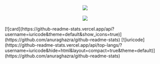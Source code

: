<div align="center">
    <picture align="center">
        <source media="(prefers-color-scheme: dark)" srcset="https://gist.githubusercontent.com/KysawaJR/9f6cd21c0caee003a704e308fb9bc1bb/raw/397fa2ea6260a9061d261bb92626a9cfd0ee253a/readme-white.svg">
        <img src="https://gist.githubusercontent.com/KysawaJR/59b01a2f8e80988330a8a6f7aee5c162/raw/43cd4459d30a766352d0eb58e181c853f6748217/readme-black.svg">
    </picture>
</div>
<br>
<div align="center">
    <a href="" alt="Linkedin" target="_blank">
        <img src="https://img.shields.io/badge/LinkedIn-0077B5?style=for-the-badge&logo=linkedin&logoColor=white">
    </a>
</div>
<br>
[![card](https://github-readme-stats.vercel.app/api?username=iuricode&theme=default&show_icons=true)](https://github.com/anuraghazra/github-readme-stats)
[![iuricode](https://github-readme-stats.vercel.app/api/top-langs/?username=iuricode&hide=html&layout=compact=true&theme=default)](https://github.com/anuraghazra/github-readme-stats)
